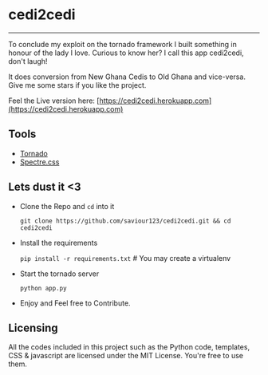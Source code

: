 # cedi2cedi
------------------------------------------------------
To conclude my exploit on the tornado framework I built something in honour of the lady I love. Curious to know her?
I call this app cedi2cedi, don't laugh! 

It does conversion from New Ghana Cedis to Old Ghana and vice-versa.
Give me some stars if you like the project.

Feel the Live version here: [https://cedi2cedi.herokuapp.com](https://cedi2cedi.herokuapp.com)

## Tools

* [Tornado](http://www.tornadoweb.org/en/stable/)
* [Spectre.css](https://picturepan2.github.io/spectre)



## Lets dust it <3

* Clone the Repo and `cd` into it

    `git clone https://github.com/saviour123/cedi2cedi.git && cd cedi2cedi`

* Install the requirements 

    `pip install -r requirements.txt`  # You may create a virtualenv

* Start the tornado server

    `python app.py`

* Enjoy and Feel free to Contribute.



## Licensing

All the codes included in this project such as the Python code, templates, CSS & javascript are licensed under the MIT License. You're free to use them.

